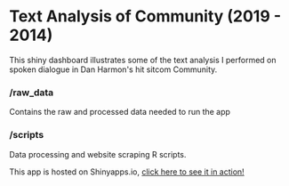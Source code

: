 # Text Analysis of Community (2019 - 2014)
This shiny dashboard illustrates some of the text analysis I performed on spoken dialogue in Dan Harmon's hit sitcom Community.

### /raw_data
Contains the raw and processed data needed to run the app

### /scripts
Data processing and website scraping R scripts.

This app is hosted on Shinyapps.io, [click here to see it in action!](https://cgj-tang.shinyapps.io/community/)
